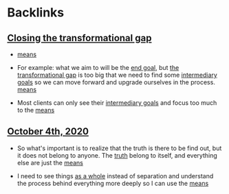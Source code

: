 
# Backlinks
## [Closing the transformational gap](<Closing the transformational gap.md>)
- [means](<means.md>)

- For example: what we aim to will be the [end goal](<end goal.md>), but [the transformational gap](<the transformational gap.md>) is too big that we need to find some [intermediary goals](<intermediary goals.md>) so we can move forward and upgrade ourselves in the process. [means](<means.md>)

- Most clients can only see their [intermediary goals](<intermediary goals.md>) and focus too much to the [means](<means.md>)

## [October 4th, 2020](<October 4th, 2020.md>)
- So what's important is to realize that the truth is there to be find out, but it does not belong to anyone. The [truth](<truth.md>) belong to itself, and everything else are just the [means](<means.md>)

- I need to see things [as a whole](<as a whole.md>) instead of separation and understand the process behind everything more deeply so I can use the [means](<means.md>)

